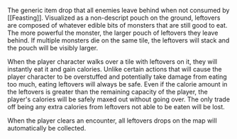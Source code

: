 The generic item drop that all enemies leave behind when not consumed by [[Feasting]]. Visualized as a non-descript pouch on the ground, leftovers are composed of whatever edible bits of monsters that are still good to eat. The more powerful the monster, the larger pouch of leftovers they leave behind. If multiple monsters die on the same tile, the leftovers will stack and the pouch will be visibly larger.

When the player character walks over a tile with leftovers on it, they will instantly eat it and gain calories. Unlike certain actions that will cause the player character to be overstuffed and potentially take damage from eating too much, eating leftovers will always be safe. Even if the calorie amount in the leftovers is greater than the remaining capacity of the player, the player's calories will be safely maxed out without going over. The only trade off being any extra calories from leftovers not able to be eaten will be lost.

When the player clears an encounter, all leftovers drops on the map will automatically be collected.